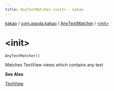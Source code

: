 ```yaml
---
title: AnyTextMatcher.<init> - kakao
---
```


[kakao](../../index.html) / [com.agoda.kakao](../index.html) / [AnyTextMatcher](index.html) / [&lt;init&gt;](.)

# &lt;init&gt;

`AnyTextMatcher()`

Matches TextView views which contains any text

**See Also**

[TextView](https://developer.android.com/reference/android/widget/TextView.html)

